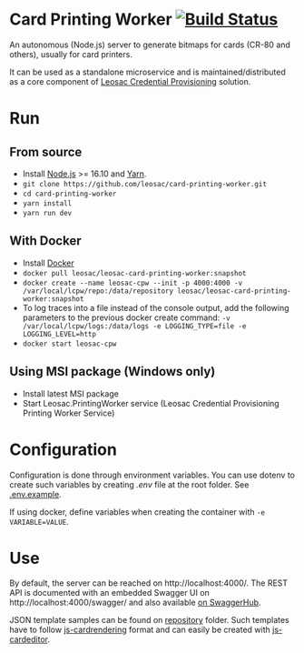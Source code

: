 # Card Printing Worker [![Build Status](https://github.com/leosac/card-printing-worker/actions/workflows/node.js.yml/badge.svg?branch=master)](https://github.com/leosac/card-printing-worker/actions/workflows/node.js.yml)
An autonomous (Node.js) server to generate bitmaps for cards (CR-80 and others), usually for card printers.

It can be used as a standalone microservice and is maintained/distributed as a core component of [Leosac Credential Provisioning](https://leosac.com/credential-provisioning/) solution.

# Run

## From source
 * Install [Node.js](https://nodejs.org/en/download) >= 16.10 and [Yarn](https://yarnpkg.com/getting-started/install).
 * `git clone https://github.com/leosac/card-printing-worker.git`
 * `cd card-printing-worker`
 * `yarn install`
 * `yarn run dev`

## With Docker
 * Install [Docker](https://docs.docker.com/engine/install/)
 * `docker pull leosac/leosac-card-printing-worker:snapshot`
 * `docker create --name leosac-cpw --init -p 4000:4000 -v /var/local/lcpw/repo:/data/repository leosac/leosac-card-printing-worker:snapshot`
 * To log traces into a file instead of the console output, add the following parameters to the previous docker create command: `-v /var/local/lcpw/logs:/data/logs -e LOGGING_TYPE=file -e LOGGING_LEVEL=http`
 * `docker start leosac-cpw`

## Using MSI package (Windows only)
 * Install latest MSI package
 * Start Leosac.PrintingWorker service (Leosac Credential Provisioning Printing Worker Service)

# Configuration
Configuration is done through environment variables. You can use dotenv to create such variables by creating *.env* file at the root folder. See [.env.example](https://github.com/leosac/card-printing-worker/blob/master/.env.example).

If using docker, define variables when creating the container with `-e VARIABLE=VALUE`.

# Use
By default, the server can be reached on http://localhost:4000/.
The REST API is documented with an embedded Swagger UI on http://localhost:4000/swagger/ and also available [on SwaggerHub](https://app.swaggerhub.com/apis/LEOSAC/CardPrintingWorker/1.0.0#/).

JSON template samples can be found on [repository](https://github.com/leosac/card-printing-worker/tree/master/repository) folder.
Such templates have to follow [js-cardrendering](https://github.com/leosac/js-cardrendering) format and can easily be created with [js-cardeditor](https://github.com/leosac/js-cardeditor).
